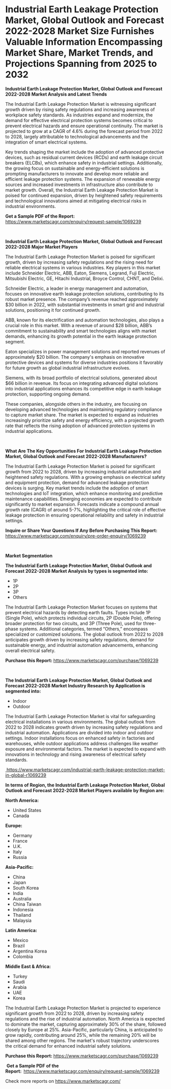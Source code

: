<p><h1>Industrial Earth Leakage Protection Market, Global Outlook and Forecast 2022-2028 Market Size Furnishes Valuable Information Encompassing Market Share, Market Trends, and Projections Spanning from 2025 to 2032</h1></p><p><strong>Industrial Earth Leakage Protection Market, Global Outlook and Forecast 2022-2028 Market Analysis and Latest Trends</strong></p>
<p><p>The Industrial Earth Leakage Protection Market is witnessing significant growth driven by rising safety regulations and increasing awareness of workplace safety standards. As industries expand and modernize, the demand for effective electrical protection systems becomes critical to prevent electrical hazards and ensure operational continuity. The market is projected to grow at a CAGR of 4.6% during the forecast period from 2022 to 2028, largely attributable to technological advancements and the integration of smart electrical systems.</p><p>Key trends shaping the market include the adoption of advanced protective devices, such as residual current devices (RCDs) and earth leakage circuit breakers (ELCBs), which enhance safety in industrial settings. Additionally, the growing focus on sustainable and energy-efficient solutions is prompting manufacturers to innovate and develop more reliable and efficient leakage protection systems. The expansion of renewable energy sources and increased investments in infrastructure also contribute to market growth. Overall, the Industrial Earth Leakage Protection Market is poised for continued expansion, driven by heightened safety requirements and technological innovations aimed at mitigating electrical risks in industrial environments.</p></p>
<p><strong>Get a Sample PDF of the Report:&nbsp;</strong> <a href="https://www.marketscagr.com/enquiry/request-sample/1069239?utm_campaign=2796&utm_medium=2&utm_source=Github&utm_content=ia&utm_term=21032025&utm_id=industrial-earth-leakage-protection-market-global-outlook-and-forecast-2022-2028">https://www.marketscagr.com/enquiry/request-sample/1069239</a></p>
<p>&nbsp;</p>
<p><strong>Industrial Earth Leakage Protection Market, Global Outlook and Forecast 2022-2028 Major Market Players</strong></p>
<p><p>The Industrial Earth Leakage Protection Market is poised for significant growth, driven by increasing safety regulations and the rising need for reliable electrical systems in various industries. Key players in this market include Schneider Electric, ABB, Eaton, Siemens, Legrand, Fuji Electric, Mitsubishi Electric, GE, Hitachi Industrial, Broyce Control, CHNT, and Delixi.</p><p>Schneider Electric, a leader in energy management and automation, focuses on innovative earth leakage protection solutions, contributing to its robust market presence. The company’s revenue reached approximately $30 billion in 2022, with substantial investments in smart grid and industrial solutions, positioning it for continued growth.</p><p>ABB, known for its electrification and automation technologies, also plays a crucial role in this market. With a revenue of around $28 billion, ABB’s commitment to sustainability and smart technologies aligns with market demands, enhancing its growth potential in the earth leakage protection segment.</p><p>Eaton specializes in power management solutions and reported revenues of approximately $20 billion. The company's emphasis on innovative protective devices and systems for diverse industries positions it favorably for future growth as global industrial infrastructure evolves.</p><p>Siemens, with its broad portfolio of electrical solutions, generated about $66 billion in revenue. Its focus on integrating advanced digital solutions into industrial applications enhances its competitive edge in earth leakage protection, supporting ongoing demand.</p><p>These companies, alongside others in the industry, are focusing on developing advanced technologies and maintaining regulatory compliance to capture market share. The market is expected to expand as industries increasingly prioritize safety and energy efficiency, with a projected growth rate that reflects the rising adoption of advanced protection systems in industrial applications.</p></p>
<p>&nbsp;</p>
<p><strong>What Are The Key Opportunities For Industrial Earth Leakage Protection Market, Global Outlook and Forecast 2022-2028 Manufacturers?</strong></p>
<p><p>The Industrial Earth Leakage Protection Market is poised for significant growth from 2022 to 2028, driven by increasing industrial automation and heightened safety regulations. With a growing emphasis on electrical safety and equipment protection, demand for advanced leakage protection devices is surging. Key market trends include the adoption of smart technologies and IoT integration, which enhance monitoring and predictive maintenance capabilities. Emerging economies are expected to contribute significantly to market expansion. Forecasts indicate a compound annual growth rate (CAGR) of around 5-7%, highlighting the critical role of effective leakage protection in ensuring operational reliability and safety in industrial settings.</p></p>
<p><strong>Inquire or Share Your Questions If Any Before Purchasing This Report:</strong> <a href="https://www.marketscagr.com/enquiry/pre-order-enquiry/1069239?utm_campaign=2796&utm_medium=2&utm_source=Github&utm_content=ia&utm_term=21032025&utm_id=industrial-earth-leakage-protection-market-global-outlook-and-forecast-2022-2028">https://www.marketscagr.com/enquiry/pre-order-enquiry/1069239</a></p>
<p>&nbsp;</p>
<p><strong>Market Segmentation</strong></p>
<p><strong>The Industrial Earth Leakage Protection Market, Global Outlook and Forecast 2022-2028 Market Analysis by types is segmented into:</strong></p>
<p><ul><li>1P</li><li>2P</li><li>3P</li><li>Others</li></ul></p>
<p><p>The Industrial Earth Leakage Protection Market focuses on systems that prevent electrical hazards by detecting earth faults. Types include 1P (Single Pole), which protects individual circuits, 2P (Double Pole), offering broader protection for two circuits, and 3P (Three Pole), used for three-phase systems. Additional categories, termed “Others,” encompass specialized or customized solutions. The global outlook from 2022 to 2028 anticipates growth driven by increasing safety regulations, demand for sustainable energy, and industrial automation advancements, enhancing overall electrical safety.</p></p>
<p><strong>Purchase this Report:&nbsp;</strong><a href="https://www.marketscagr.com/purchase/1069239?utm_campaign=2796&utm_medium=2&utm_source=Github&utm_content=ia&utm_term=21032025&utm_id=industrial-earth-leakage-protection-market-global-outlook-and-forecast-2022-2028">https://www.marketscagr.com/purchase/1069239</a></p>
<p>&nbsp;</p>
<p><strong>The Industrial Earth Leakage Protection Market, Global Outlook and Forecast 2022-2028 Market Industry Research by Application is segmented into:</strong></p>
<p><ul><li>Indoor</li><li>Outdoor</li></ul></p>
<p><p>The Industrial Earth Leakage Protection Market is vital for safeguarding electrical installations in various environments. The global outlook from 2022 to 2028 indicates growth driven by increasing safety regulations and industrial automation. Applications are divided into indoor and outdoor settings. Indoor installations focus on enhanced safety in factories and warehouses, while outdoor applications address challenges like weather exposure and environmental factors. The market is expected to expand with innovations in technology and rising awareness of electrical safety standards.</p></p>
<p><a href="https://www.marketscagr.com/industrial-earth-leakage-protection-market-in-global-r1069239?utm_campaign=2796&utm_medium=2&utm_source=Github&utm_content=ia&utm_term=21032025&utm_id=industrial-earth-leakage-protection-market-global-outlook-and-forecast-2022-2028">&nbsp;https://www.marketscagr.com/industrial-earth-leakage-protection-market-in-global-r1069239</a></p>
<p><strong>In terms of Region, the Industrial Earth Leakage Protection Market, Global Outlook and Forecast 2022-2028 Market Players available by Region are:</strong></p>
<p>
    <p> <strong> North America: </strong>
        <ul>
            <li>United States</li>
            <li>Canada</li>
        </ul>
        </p> 
    <p> <strong> Europe: </strong>
        <ul>
            <li>Germany</li>
            <li>France</li>
            <li>U.K.</li>
            <li>Italy</li>
            <li>Russia</li>
        </ul>
        </p> 
    <p> <strong> Asia-Pacific: </strong>
        <ul>
            <li>China</li>
            <li>Japan</li>
            <li>South Korea</li>
            <li>India</li>
            <li>Australia</li>
            <li>China Taiwan</li>
            <li>Indonesia</li>
            <li>Thailand</li>
            <li>Malaysia</li>
        </ul>
        </p> 
    <p> <strong> Latin America: </strong>
        <ul>
            <li>Mexico</li>
            <li>Brazil</li>
            <li>Argentina Korea</li>
            <li>Colombia</li>
        </ul>
        </p> 
    <p> <strong> Middle East & Africa: </strong>
        <ul>
            <li>Turkey</li>
            <li>Saudi</li>
            <li>Arabia</li>
            <li>UAE</li>
            <li>Korea</li>
        </ul>
    </p>
    </p>
<p><p>The Industrial Earth Leakage Protection Market is projected to experience significant growth from 2022 to 2028, driven by increasing safety regulations and the rise of industrial automation. North America is expected to dominate the market, capturing approximately 30% of the share, followed closely by Europe at 25%. Asia-Pacific, particularly China, is anticipated to grow rapidly, contributing around 25%, while the remaining 20% will be shared among other regions. The market's robust trajectory underscores the critical demand for enhanced industrial safety solutions.</p></p>
<p><strong>Purchase this Report: </strong><a href="https://www.marketscagr.com/purchase/1069239?utm_campaign=2796&utm_medium=2&utm_source=Github&utm_content=ia&utm_term=21032025&utm_id=industrial-earth-leakage-protection-market-global-outlook-and-forecast-2022-2028">https://www.marketscagr.com/purchase/1069239</a></p>
<p>&nbsp;<strong>Get a Sample PDF of the Report:&nbsp;&nbsp;</strong><a href="https://www.marketscagr.com/enquiry/request-sample/1069239?utm_campaign=2796&utm_medium=2&utm_source=Github&utm_content=ia&utm_term=21032025&utm_id=industrial-earth-leakage-protection-market-global-outlook-and-forecast-2022-2028">https://www.marketscagr.com/enquiry/request-sample/1069239</a></p>
<p><strong></strong></p>
<p>Check more reports on <a href="https://www.marketscagr.com/?utm_campaign=2796&utm_medium=2&utm_source=Github&utm_content=ia&utm_term=21032025&utm_id=industrial-earth-leakage-protection-market-global-outlook-and-forecast-2022-2028">https://www.marketscagr.com/</a></p>